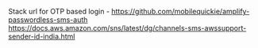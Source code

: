 Stack url for OTP based login - https://github.com/mobilequickie/amplify-passwordless-sms-auth
https://docs.aws.amazon.com/sns/latest/dg/channels-sms-awssupport-sender-id-india.html